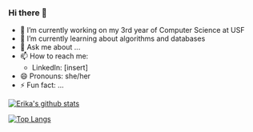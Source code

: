### Hi there 👋

<!--
**riksu5/riksu5** is a ✨ _special_ ✨ repository because its `README.md` (this file) appears on your GitHub profile.

Here are some ideas to get you started:

- 🔭 I’m currently working on ...
- 🌱 I’m currently learning ...
- 👯 I’m looking to collaborate on ...
- 🤔 I’m looking for help with ...
- 💬 Ask me about ...
- 📫 How to reach me: ...
- 😄 Pronouns: ...
- ⚡ Fun fact: ...
-->


- 🔭 I’m currently working on my 3rd year of Computer Science at USF
- 🌱 I’m currently learning about algorithms and databases
- 💬 Ask me about ...
- 📫 How to reach me: 
  - LinkedIn: [insert]
- 😄 Pronouns: she/her
- ⚡ Fun fact: ...

[![Erika's github stats](https://github-readme-stats.vercel.app/api?username=riksu5&count_private=true&show_icons=true&theme=radical&hide_rank=false)](https://github.com/anuraghazra/github-readme-stats)

[![Top Langs](https://github-readme-stats.vercel.app/api/top-langs/?username=riksu5)](https://github.com/anuraghazra/github-readme-stats)

